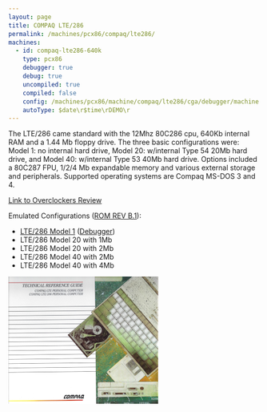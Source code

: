 ```yaml
---
layout: page
title: COMPAQ LTE/286
permalink: /machines/pcx86/compaq/lte286/
machines:
  - id: compaq-lte286-640k
    type: pcx86
    debugger: true
    debug: true
    uncompiled: true
    compiled: false
    config: /machines/pcx86/machine/compaq/lte286/cga/debugger/machine.xml
    autoType: $date\r$time\rDEMO\r
---
```


The LTE/286 came standard with the 12Mhz 80C286 cpu, 640Kb internal RAM and a 1.44 Mb floppy drive. The three basic configurations were: Model 1: no internal hard drive, Model 20: w/internal Type 54 20Mb hard drive, and Model 40: w/internal Type 53 40Mb hard drive.  Options included a 80C287 FPU, 1/2/4 Mb expandable memory and various external storage and peripherals. Supported operating systems are Compaq MS-DOS 3 and 4.

[Link to Overclockers Review](https://www.overclockers.com/compaq-lte-286-model-40/)

Emulated Configurations ([ROM REV B.1](/machines/pcx86/compaq/lte286/rom/)):
  - [LTE/286 Model 1](/machines/pcx86/compaq/lte286/cga/machine.xml) ([Debugger](/machines/pcx86/machine/compaq/lte286/cga/debugger/machine.xml))
  - LTE/286 Model 20 with 1Mb
  - LTE/286 Model 20 with 2Mb
  - LTE/286 Model 40 with 2Mb
  - LTE/286 Model 40 with 4Mb

[![LTE/286 Technical Reference Guide](/machines/pcx86/compaq/lte286/covers/COMPAQ_LTE_LTE286_Technical_Reference_Guide_1990_03.jpg)](https://ia601508.us.archive.org/20/items/trg-lte-lte-286-1990-03/TRG_LTE_LTE286_1990_03.pdf)
